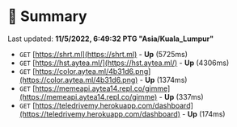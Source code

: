 # 📖 Summary
Last updated: **11/5/2022, 6:49:32 PTG "Asia/Kuala_Lumpur"**

- `GET` [https://shrt.ml](https://shrt.ml) - **Up** (5725ms)
- `GET` [https://hst.aytea.ml/](https://hst.aytea.ml/) - **Up** (4306ms)
- `GET` [https://color.aytea.ml/4b31d6.png](https://color.aytea.ml/4b31d6.png) - **Up** (1374ms)
- `GET` [https://memeapi.aytea14.repl.co/gimme](https://memeapi.aytea14.repl.co/gimme) - **Up** (337ms)
- `GET` [https://teledrivemy.herokuapp.com/dashboard](https://teledrivemy.herokuapp.com/dashboard) - **Up** (174ms)
